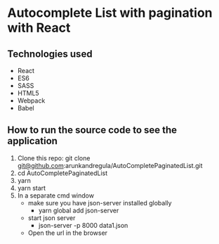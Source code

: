 # Autocomplete List with pagination with React

## Technologies used

- React
- ES6
- SASS
- HTML5
- Webpack
- Babel

## How to run the source code to see the application
1. Clone this repo:
git clone git@github.com:arunkandregula/AutoCompletePaginatedList.git
2. cd AutoCompletePaginatedList
3. yarn
4. yarn start
5. In a separate cmd window
    - make sure you have json-server installed globally
        - yarn global add json-server
    - start json server
        - json-server -p 8000 data1.json
    - Open the url in the browser
